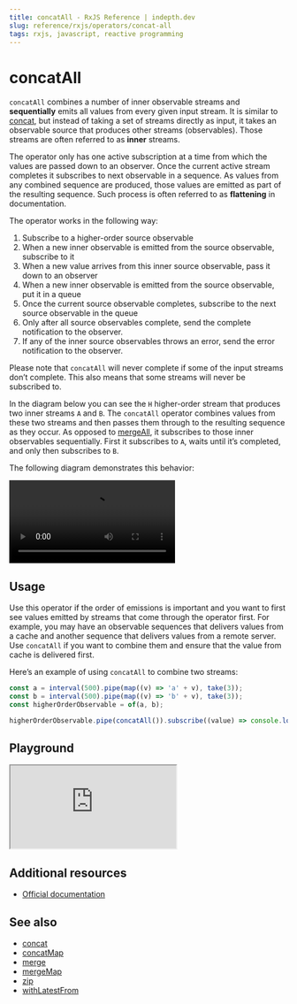 ```yaml
---
title: concatAll - RxJS Reference | indepth.dev
slug: reference/rxjs/operators/concat-all
tags: rxjs, javascript, reactive programming
---
```


# concatAll

`concatAll` combines a number of inner observable streams and **sequentially** emits all values from every given input stream. It is similar to [concat](https://indepth.dev/reference/rxjs/operators/concat), but instead of taking a set of streams directly as input, it takes an observable source that produces other streams (observables). Those streams are often referred to as **inner** streams.

The operator only has one active subscription at a time from which the values are passed down to an observer. Once the current active stream completes it subscribes to next observable in a sequence. As values from any combined sequence are produced, those values are emitted as part of the resulting sequence. Such process is often referred to as **flattening** in documentation.

The operator works in the following way:

1. Subscribe to a higher-order source observable
2. When a new inner observable is emitted from the source observable, subscribe to it
3. When a new value arrives from this inner source observable, pass it down to an observer
4. When a new inner observable is emitted from the source observable, put it in a queue
5. Once the current source observable completes, subscribe to the next source observable in the queue
6. Only after all source observables complete, send the complete notification to the observer.
7. If any of the inner source observables throws an error, send the error notification to the observer.

Please note that `concatAll` will never complete if some of the input streams don’t complete. This also means that some streams will never be subscribed to.

In the diagram below you can see the `H` higher-order stream that produces two inner streams `A` and `B`. The `concatAll` operator combines values from these two streams and then passes them through to the resulting sequence as they occur. As opposed to [mergeAll](https://indepth.dev/reference/rxjs/operators/merge-all), it subscribes to those inner observables sequentially. First it subscribes to `A`, waits until it’s completed, and only then subscribes to `B`.

The following diagram demonstrates this behavior:

<video>
    <source src="https://images.indepth.dev/references/rxjs/operators/concat-all.mp4" type="video/mp4">
</video>

## Usage
Use this operator if the order of emissions is important and you want to first see values emitted by streams that come through the operator first. For example, you may have an observable sequences that delivers values from a cache and another sequence that delivers values from a remote server. Use `concatAll` if you want to combine them and ensure that the value from cache is delivered first.

Here’s an example of using `concatAll` to combine two streams:

```javascript
const a = interval(500).pipe(map((v) => 'a' + v), take(3));
const b = interval(500).pipe(map((v) => 'b' + v), take(3));
const higherOrderObservable = of(a, b);

higherOrderObservable.pipe(concatAll()).subscribe((value) => console.log(value));
```

## Playground

<iframe src="https://stackblitz.com/edit/indepth-rxjs-concat-all?embed=1&file=index.ts"></iframe>

## Additional resources

- [Official documentation](https://rxjs.dev/api/operators/concatAll)

## See also

- [concat](https://indepth.dev/reference/rxjs/operators/concat)
- [concatMap](https://indepth.dev/reference/rxjs/operators/concat-map)
- [merge](https://indepth.dev/reference/rxjs/operators/merge)
- [mergeMap](https://indepth.dev/reference/rxjs/operators/merge-map)
- [zip](https://indepth.dev/reference/rxjs/operators/zip)
- [withLatestFrom](https://indepth.dev/reference/rxjs/operators/with-latest-from)
